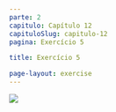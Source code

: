 ```yaml
---
parte: 2
capitulo: Capítulo 12
capituloSlug: capitulo-12
pagina: Exercício 5

title: Exercício 5

page-layout: exercise
---
```


<img src="{{site.baseurl}}/assets/graphics/content/2_5_1_5.png"/>